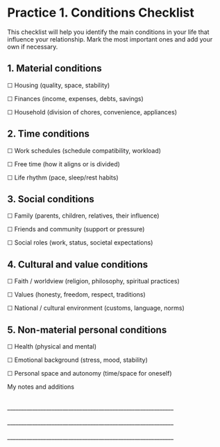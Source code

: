 <div style="page-break-before: always;"></div>

# Practice 1. Conditions Checklist

This checklist will help you identify the main conditions in your life that influence your relationship. Mark the most important ones and add your own if necessary.

## 1. Material conditions

☐ Housing (quality, space, stability)

☐ Finances (income, expenses, debts, savings)

☐ Household (division of chores, convenience, appliances)

## 2. Time conditions

☐ Work schedules (schedule compatibility, workload)

☐ Free time (how it aligns or is divided)

☐ Life rhythm (pace, sleep/rest habits)

## 3. Social conditions

☐ Family (parents, children, relatives, their influence)

☐ Friends and community (support or pressure)

☐ Social roles (work, status, societal expectations)

## 4. Cultural and value conditions

☐ Faith / worldview (religion, philosophy, spiritual practices)

☐ Values (honesty, freedom, respect, traditions)

☐ National / cultural environment (customs, language, norms)

## 5. Non-material personal conditions

☐ Health (physical and mental)

☐ Emotional background (stress, mood, stability)

☐ Personal space and autonomy (time/space for oneself)

My notes and additions

<br/>
____________________________________________________________
<br/><br/>
____________________________________________________________
<br/><br/>
____________________________________________________________
